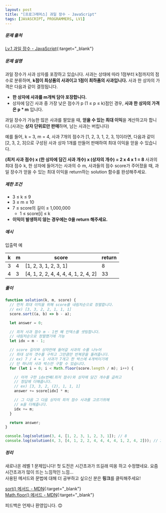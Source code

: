 ```yaml
---
layout: post
title: "[프로그래머스] 과일 장수 - JavaScript"
tags: [JAVASCRIPT, PROGRAMMERS, LV1]
---
```


##### 문제 출처

[Lv.1 과일 장수 - JavaScript](https://school.programmers.co.kr/learn/courses/30/lessons/135808?language=javascript){:target="\_blank"}

##### 문제 설명

과일 장수가 사과 상자를 포장하고 있습니다. 사과는 상태에 따라 1점부터 k점까지의 점수로 분류하며, **k점이 최상품의 사과이고 1점이 최하품의 사과입니다.** 사과 한 상자의 가격은 다음과 같이 결정됩니다.

- **한 상자에 사과를 m개씩 담아 포장합니다.**
- 상자에 담긴 사과 중 가장 낮은 점수가 p (1 ≤ p ≤ k)점인 경우, **사과 한 상자의 가격은 p \* m** 입니다.

과일 장수가 가능한 많은 사과를 팔았을 때, **얻을 수 있는 최대 이익**을 계산하고자 합니다.(사과는 **상자 단위로만 판매**하며, 남는 사과는 버립니다)

예를 들어, k = 3, m = 4, 사과 7개의 점수가 [1, 2, 3, 1, 2, 3, 1]이라면, 다음과 같이 [2, 3, 2, 3]으로 구성된 사과 상자 1개를 만들어 판매하여 최대 이익을 얻을 수 있습니다.

**(최저 사과 점수) x (한 상자에 담긴 사과 개수) x (상자의 개수) = 2 x 4 x 1 = 8**
사과의 최대 점수 k, 한 상자에 들어가는 사과의 수 m, 사과들의 점수 score가 주어졌을 때, 과일 장수가 얻을 수 있는 최대 이익을 return하는 solution 함수를 완성해주세요.

##### 제한 조건

- 3 ≤ k ≤ 9
- 3 ≤ m ≤ 10
- 7 ≤ score의 길이 ≤ 1,000,000
  - 1 ≤ score[i] ≤ k
- **이익이 발생하지 않는 경우에는 0을 return 해주세요.**

##### 예시

입출력 예

| k   | m   | score                                | return |
| --- | --- | ------------------------------------ | ------ |
| 3   | 4   | [1, 2, 3, 1, 2, 3, 1]                | 8      |
| 4   | 3   | [4, 1, 2, 2, 4, 4, 4, 4, 1, 2, 4, 2] | 33     |

##### 풀이

```javascript
function solution(k, m, score) {
  // 먼저 최대 이익을 위해 score를 내림차순으로 정렬합니다.
  // ex) [3, 3, 2, 2, 1, 1, 1]
  score.sort((a, b) => b - a);

  let answer = 0;

  // 최저 사과 점수 m - 1번 째 인덱스를 셋팅합니다.
  // 내림차순으로 정렬했기에 가능
  let idx = m - 1;

  // score 길이와 상자안에 들어갈 사과의 수를 나누어
  // 최대 상자 갯수를 구하고 그만큼만 반복문을 돌려줍니다.
  // ex) 7 / 4 = 1 사과가 7개고 한 박스에 4개씩이기에
  // 단 하나의 사과 박스만 구할 수 있습니다.
  for (let i = 0; i < Math.floor(score.length / m); i++) {

    // 아까 구한 idx번째(최저 점수)와 상자에 담긴 개수를 곱하고
    // 정답에 더해줍니다.
    // ex) [3, 3, 2, (2), 1, 1, 1]
    answer += score[idx] * m;

    // 그 다음 그 다음 상자의 최저 점수 사과를 고르기위해
    // m을 더해줍니다.
    idx += m;
  }

  return answer;
}

console.log(solution(3, 4, [1, 2, 3, 1, 2, 3, 1]); // 8
console.log(solution(4, 3, [4, 1, 2, 2, 4, 4, 4, 4, 1, 2, 4, 2])); // 33
```

##### 정리

새로나온 레벨 1 문제입니다! 첫 도전은 시간초과가 뜨길래 띠옹 하고 수정했네요. 요즘 시간초과가 많이 뜨는 느낌적인 느낌...<br />
사용된 메서드와 문법에 대해 더 공부하고 싶으신 분은 **링크**를 클릭해주세요!

[sort() 메서드 - MDN](https://developer.mozilla.org/ko/docs/Web/JavaScript/Reference/Global_Objects/Array/sort){:target="\_blank"}<br />
[Math.floor() 메서드 - MDN](https://developer.mozilla.org/ko/docs/Web/JavaScript/Reference/Global_Objects/Math/floor){:target="\_blank"}<br />

피드백은 언제나 환영입니다. 😊
